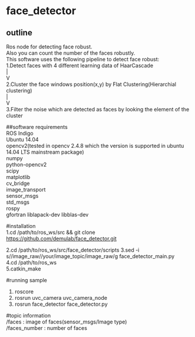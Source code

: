 # face_detector
  
## outline  
Ros node for detecting face robust.  
Also you can count the number of the faces robustly.  
This software uses the following pipeline to detect face robust:  
1.Detect faces with 4 different learning data of HaarCascade  
                             |  
                             V  
2.Cluster the face windows position(x,y) by Flat Clustering(Hierarchial clustering)  
                             |  
                             V  
3.Filter the noise which are detected as faces by looking the element of the cluster    

##software requirements  
ROS Indigo  
Ubuntu 14.04  
opencv2(tested in opencv 2.4.8 which the version is supported in ubuntu 14.04 LTS mainstream package)  
numpy  
python-opencv2  
scipy  
matplotlib  
cv_bridge  
image_transport  
sensor_msgs  
std_msgs  
rospy  
gfortran
liblapack-dev
libblas-dev

#installation    
1.cd /path/to/ros_ws/src && git clone https://github.com/demulab/face_detector.git  
 
2.cd /path/to/ros_ws/src/face_detector/scripts
3.sed -i s//image_raw//your/image_topic/image_raw/g face_detector_main.py  
4.cd /path/to/ros_ws  
5.catkin_make  

#running sample    
1. roscore  
2. rosrun  uvc_camera uvc_camera_node  
3. rosrun face_detector face_detector.py  

#topic information  
/faces : image of faces(sensor_msgs/Image type)  
/faces_number : number of faces  

  
  

  